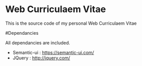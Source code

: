 # Web Curriculaem Vitae

This is the source code of my personal Web Curriculaem Vitae

#Dependancies

All dependancies are included.

* Semantic-ui : https://semantic-ui.com/
* JQuery : http://jquery.com/